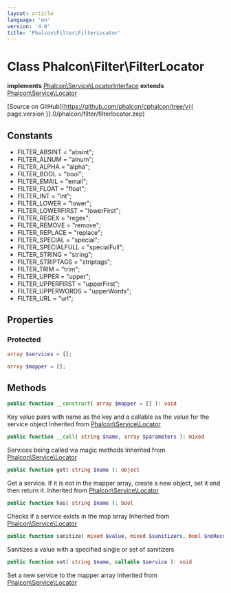 ```yaml
---
layout: article
language: 'en'
version: '4.0'
title: 'Phalcon\Filter\FilterLocator'
---
```

# Class **Phalcon\Filter\FilterLocator**

**implements** [Phalcon\Service\LocatorInterface](Phalcon_Service_LocatorInterface)
**extends** [Phalcon\Service\Locator](Phalcon_Service_Locator)

[Source on GitHub](https://github.com/phalcon/cphalcon/tree/v{{ page.version }}.0/phalcon/filter/filterlocator.zep)

## Constants
* FILTER_ABSINT      = "absint";
* FILTER_ALNUM       = "alnum";
* FILTER_ALPHA       = "alpha";
* FILTER_BOOL        = "bool";
* FILTER_EMAIL       = "email";
* FILTER_FLOAT       = "float";
* FILTER_INT         = "int";
* FILTER_LOWER       = "lower";
* FILTER_LOWERFIRST  = "lowerFirst";
* FILTER_REGEX       = "regex";
* FILTER_REMOVE      = "remove";
* FILTER_REPLACE     = "replace";
* FILTER_SPECIAL     = "special";
* FILTER_SPECIALFULL = "specialFull";
* FILTER_STRING      = "string";
* FILTER_STRIPTAGS   = "striptags";
* FILTER_TRIM        = "trim";
* FILTER_UPPER       = "upper";
* FILTER_UPPERFIRST  = "upperFirst";
* FILTER_UPPERWORDS  = "upperWords";
* FILTER_URL         = "url";

## Properties
### Protected
```php
array $services = [];

array $mapper = [];
```

## Methods
```php
public function __construct( array $mapper = [] ): void
```
Key value pairs with name as the key and a callable as the value for the service object
Inherited from [Phalcon\Service\Locator](Phalcon_Service_Locator)

```php
public function __call( string $name, array $parameters ): mixed
```
Services being called via magic methods
Inherited from [Phalcon\Service\Locator](Phalcon_Service_Locator)

```php
public function get( string $name ): object
```
Get a service. If it is not in the mapper array, create a new object, set it and then return it.
Inherited from [Phalcon\Service\Locator](Phalcon_Service_Locator)

```php
public function has( string $name ): bool
```
Checks if a service exists in the map array
Inherited from [Phalcon\Service\Locator](Phalcon_Service_Locator)

```php
public function sanitize( mixed $value, mixed $sanitizers, bool $noRecursive = false): mixed
```
Sanitizes a value with a specified single or set of sanitizers

```php
public function set( string $name, callable $service ): void
```
Set a new service to the mapper array
Inherited from [Phalcon\Service\Locator](Phalcon_Service_Locator)